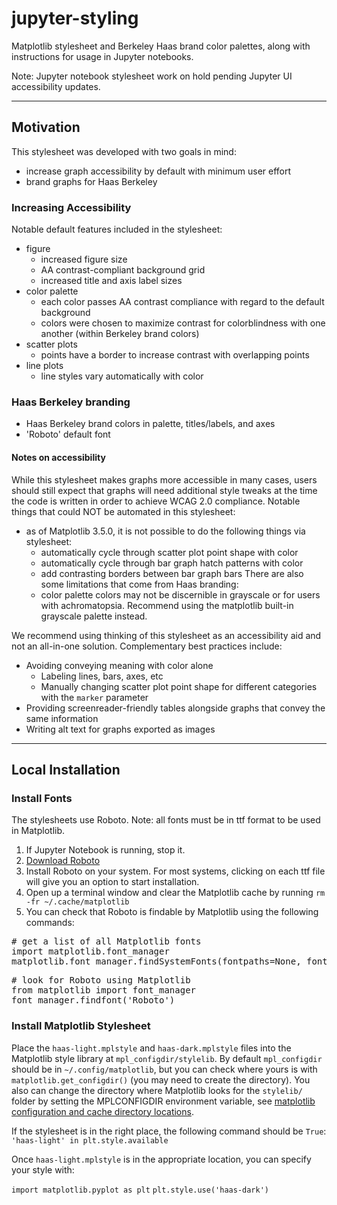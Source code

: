 # jupyter-styling

Matplotlib stylesheet and Berkeley Haas brand color palettes, along with instructions for usage in Jupyter notebooks.

Note: Jupyter notebook stylesheet work on hold pending Jupyter UI accessibility updates.

------------
## Motivation
This stylesheet was developed with two goals in mind:
- increase graph accessibility by default with minimum user effort
- brand graphs for Haas Berkeley

### Increasing Accessibility
Notable default features included in the stylesheet:

- figure
  - increased figure size
  - AA contrast-compliant background grid
  - increased title and axis label sizes
- color palette
  - each color passes AA contrast compliance with regard to the default background
  - colors were chosen to maximize contrast for colorblindness with one another (within Berkeley brand colors)
- scatter plots
  - points have a border to increase contrast with overlapping points
- line plots
  - line styles vary automatically with color
  
### Haas Berkeley branding
- Haas Berkeley brand colors in palette, titles/labels, and axes
- 'Roboto' default font

#### Notes on accessibility
While this stylesheet makes graphs more accessible in many cases, users should still expect that graphs will need 
 additional style tweaks at the time the code is written in order to achieve WCAG 2.0 compliance. Notable things
that could NOT be automated in this stylesheet:

- as of Matplotlib 3.5.0, it is not possible to do the following things via stylesheet:
  - automatically cycle through scatter plot point shape with color
  - automatically cycle through bar graph hatch patterns with color
  - add contrasting borders between bar graph bars
There are also some limitations that come from Haas branding:
  - color palette colors may not be discernible in grayscale or for users with achromatopsia. 
  Recommend using the matplotlib built-in grayscale palette instead.

We recommend using thinking of this stylesheet as an accessibility aid and not an all-in-one
solution. Complementary best practices include:
- Avoiding conveying meaning with color alone 
  - Labeling lines, bars, axes, etc
  - Manually changing scatter plot point shape for different categories with the `marker` parameter
- Providing screenreader-friendly tables alongside graphs that convey the same information
- Writing alt text for graphs exported as images

--------
## Local Installation
### Install Fonts
The stylesheets use Roboto. Note: all fonts must be in ttf format to be used in Matplotlib.

1. If Jupyter Notebook is running, stop it.
2. [Download Roboto](https://fonts.google.com/specimen/Roboto)
3. Install Roboto on your system. For most systems, clicking on each ttf file will give you an option to start installation.
4. Open up a terminal window and clear the Matplotlib cache by running `rm -fr ~/.cache/matplotlib`
5. You can check that Roboto is findable by Matplotlib using the following commands:

<pre>
# get a list of all Matplotlib fonts
import matplotlib.font_manager 
matplotlib.font_manager.findSystemFonts(fontpaths=None, fontext='ttf')
</pre>

<pre>
# look for Roboto using Matplotlib
from matplotlib import font_manager
font_manager.findfont('Roboto')
</pre>

### Install Matplotlib Stylesheet
Place the `haas-light.mplstyle` and `haas-dark.mplstyle` files into the Matplotlib style library at `mpl_configdir/stylelib`. By default 
`mpl_configdir` should be in `~/.config/matplotlib`, but you can check where yours is with `matplotlib.get_configdir()` 
(you may need to create the directory). You also can change the directory where Matplotlib looks for the `stylelib/`
folder by setting the MPLCONFIGDIR environment variable, see [matplotlib configuration and cache directory locations](
https://matplotlib.org/stable/users/faq/troubleshooting_faq.html#locating-matplotlib-config-dir).

If the stylesheet is in the right place, the following command should be `True`:
`'haas-light' in plt.style.available`

Once `haas-light.mplstyle` is in the appropriate location, you can specify your style with:

`import matplotlib.pyplot as plt`
`plt.style.use('haas-dark')`
